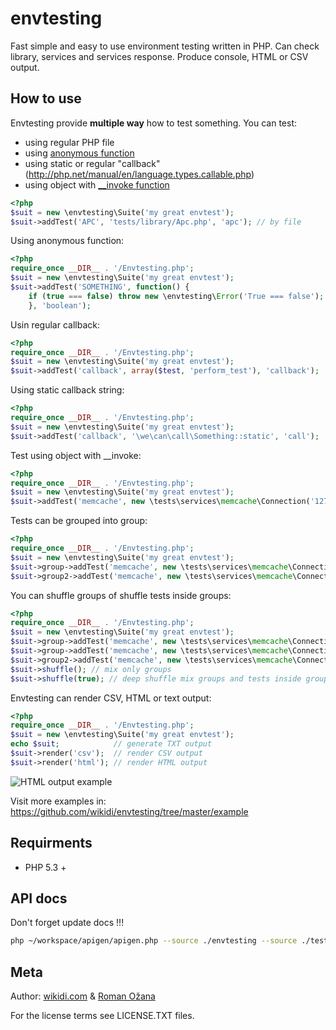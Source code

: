 # envtesting

Fast simple and easy to use environment testing written in PHP. Can check library, services and services response.
Produce console, HTML or CSV output.

## How to use

Envtesting provide **multiple way** how to test something. You can test:

- using regular PHP file
- using [anonymous function](http://php.net/manual/en/functions.anonymous.php)
- using static or regular "callback"(http://php.net/manual/en/language.types.callable.php)
- using object with [__invoke function](http://www.php.net/manual/en/language.oop5.magic.php#object.invoke)


```php
<?php
$suit = new \envtesting\Suite('my great envtest');
$suit->addTest('APC', 'tests/library/Apc.php', 'apc'); // by file
```

Using anonymous function:

```php
<?php
require_once __DIR__ . '/Envtesting.php';
$suit = new \envtesting\Suite('my great envtest');
$suit->addTest('SOMETHING', function() {
	if (true === false) throw new \envtesting\Error('True === false');
	}, 'boolean');
```

Usin regular callback:

```php
<?php
require_once __DIR__ . '/Envtesting.php';
$suit = new \envtesting\Suite('my great envtest');
$suit->addTest('callback', array($test, 'perform_test'), 'callback');
```
Using static callback string:

```php
<?php
require_once __DIR__ . '/Envtesting.php';
$suit = new \envtesting\Suite('my great envtest');
$suit->addTest('callback', '\we\can\call\Something::static', 'call');
```

Test using object with __invoke:

```php
<?php
require_once __DIR__ . '/Envtesting.php';
$suit = new \envtesting\Suite('my great envtest');
$suit->addTest('memcache', new \tests\services\memcache\Connection('127.0.0.1', 11211), 'service');
```

Tests can be grouped into group:

```php
<?php
require_once __DIR__ . '/Envtesting.php';
$suit = new \envtesting\Suite('my great envtest');
$suit->group->addTest('memcache', new \tests\services\memcache\Connection('127.0.0.1', 11211), 'service');
$suit->group2->addTest('memcache', new \tests\services\memcache\Connection('127.0.0.1', 11211), 'service');
```

You can shuffle groups of shuffle tests inside groups:

```php
<?php
require_once __DIR__ . '/Envtesting.php';
$suit = new \envtesting\Suite('my great envtest');
$suit->group->addTest('memcache', new \tests\services\memcache\Connection('127.0.0.1', 11211), 'service');
$suit->group->addTest('memcache', new \tests\services\memcache\Connection('127.0.0.1', 11211), 'service');
$suit->group2->addTest('memcache', new \tests\services\memcache\Connection('127.0.0.1', 11211), 'service');
$suit->shuffle(); // mix only groups
$suit->shuffle(true); // deep shuffle mix groups and tests inside group
```
Envtesting can render CSV, HTML or text output:

```php
<?php
require_once __DIR__ . '/Envtesting.php';
$suit = new \envtesting\Suite('my great envtest');
echo $suit;            // generate TXT output
$suit->render('csv');  // render CSV output
$suit->render('html'); // render HTML output
```

![HTML output example](/wikidi/envtesting/raw/master/doc/images/html-output-example.png "HTML output")


Visit more examples in: https://github.com/wikidi/envtesting/tree/master/example

## Requirments

- PHP 5.3 +

## API docs

Don't forget update docs !!!

```bash
php ~/workspace/apigen/apigen.php --source ./envtesting --source ./tests --destination ./doc/api --todo --title "Envtesting"
```



## Meta

Author: [wikidi.com](http://wikidi.com) & [Roman Ožana](https://github.com/OzzyCzech)

For the license terms see LICENSE.TXT files.
